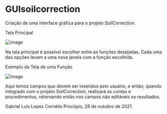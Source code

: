 # GUIsoilcorrection

Criação de uma interface gráfica para o projeto SoilCorrection. 

Tela Principal

![image](https://user-images.githubusercontent.com/80367902/139189404-0bed0ef4-7fad-4e7e-921a-c4847926e08c.png)

Na tela principal é possível escolher entre as funções desejadas. Cada uma das opções levam a uma nova janela com a função escolhida.

Exemplo da Tela de uma Função

![image](https://user-images.githubusercontent.com/80367902/139189596-2b31f55a-1f29-460f-814b-827d5c88bc9a.png)

Aqui temos campos que devem ser inseridos pelo usuário, e então, quando integrado com o projeto SoilCorrection, realizará as contas e procedimentos, retornando então nos campos não editáveis os resultados. 

Gabriel Luís Lopes
Cornélio Procópio, 28 de outubro de 2021.
